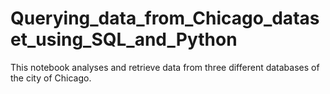 # Querying_data_from_Chicago_dataset_using_SQL_and_Python
This notebook analyses and retrieve data from three different databases of the city of Chicago.

